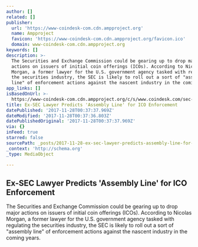 ```yaml
---
author: []
related: []
publisher:
  url: 'https://www-coindesk-com.cdn.ampproject.org'
  name: Ampproject
  favicon: 'https://www-coindesk-com.cdn.ampproject.org/favicon.ico'
  domain: www-coindesk-com.cdn.ampproject.org
keywords: []
description: >-
  The Securities and Exchange Commission could be gearing up to drop major
  actions on issuers of initial coin offerings (ICOs). According to Nicolas
  Morgan, a former lawyer for the U.S. government agency tasked with regulating
  the securities industry, the SEC is likely to roll out a sort of "assembly
  line" of enforcement actions against the nascent industry in the coming years.
app_links: []
isBasedOnUrl: >-
  https://www-coindesk-com.cdn.ampproject.org/c/s/www.coindesk.com/sec-icos-nicolas-morgan-paul-hastings/amp/
title: Ex-SEC Lawyer Predicts 'Assembly Line' for ICO Enforcement
datePublished: '2017-11-28T00:37:37.969Z'
dateModified: '2017-11-28T00:37:36.803Z'
datePublishedOriginal: '2017-11-28T00:37:37.969Z'
via: {}
inFeed: true
starred: false
sourcePath: _posts/2017-11-28-ex-sec-lawyer-predicts-assembly-line-for-ico-enforcement.md
_context: 'http://schema.org'
_type: MediaObject

---
```

<article style=""><h1>Ex-SEC Lawyer Predicts 'Assembly Line' for ICO Enforcement</h1><p>The Securities and Exchange Commission could be gearing up to drop major actions on issuers of initial coin offerings (ICOs). According to Nicolas Morgan, a former lawyer for the U.S. government agency tasked with regulating the securities industry, the SEC is likely to roll out a sort of "assembly line" of enforcement actions against the nascent industry in the coming years.</p></article>